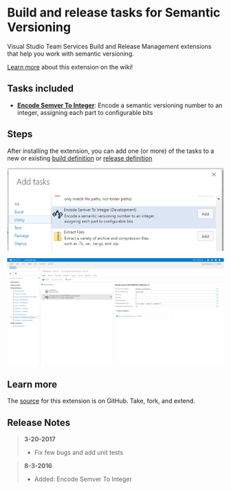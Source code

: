 # Build and release tasks for Semantic Versioning

Visual Studio Team Services Build and Release Management extensions that help you work with semantic versioning.

[Learn more](https://github.com/geeklearningio/gl-vsts-tasks-semver/wiki) about this extension on the wiki!

## Tasks included

* **[Encode Semver To Integer](https://github.com/geeklearningio/gl-vsts-tasks-semver/wiki/Encode-Semver-To-Integer)**: Encode a semantic versioning number to an integer, assigning each part to configurable bits

## Steps

After installing the extension, you can add one (or more) of the tasks to a new or existing [build definition](https://www.visualstudio.com/en-us/docs/build/define/create) or [release definition](https://www.visualstudio.com/en-us/docs/release/author-release-definition/more-release-definition)

![add-task](Screenshots/Add-Tasks.png)

![test-build](Screenshots/TestBuild.png)

## Learn more

The [source](https://github.com/geeklearningio/gl-vsts-tasks-semver) for this extension is on GitHub. Take, fork, and extend.

## Release Notes

> **3-20-2017**
> - Fix few bugs and add unit tests

> **8-3-2016**
> - Added: Encode Semver To Integer
